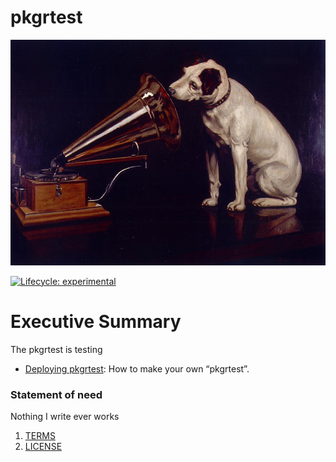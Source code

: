 
# pkgrtest

![](https://github.com/JimColl/pkgrtest/blob/main/man/figures/_rassler_key_image.jpg?raw=true)

<!-- badges: start -->

[![Lifecycle:
experimental](https://img.shields.io/badge/lifecycle-experimental-orange.svg)](https://lifecycle.r-lib.org/articles/stages.html#experimental)
<!-- badges: end -->

# Executive Summary

The pkgrtest is testing

- [Deploying
  pkgrtest](https://JimColl.github.io/pkgrtest/articles/deploying-pkgrtest.html):
  How to make your own “pkgrtest”.

### Statement of need

Nothing I write ever works

1.  [TERMS](TERMS.md)
2.  [LICENSE](LICENSE)
